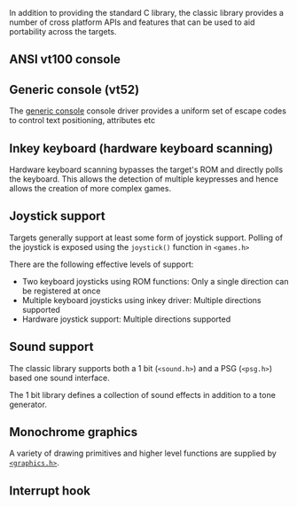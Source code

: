 In addition to providing the standard C library, the classic library provides a number of cross platform APIs and features that can be used to aid portability across the targets.


## ANSI vt100 console

## Generic console (vt52)

The [generic console](https://github.com/z88dk/z88dk/wiki/Classic-GenericConsole) console driver provides a uniform set of escape codes to control text positioning, attributes etc

## Inkey keyboard (hardware keyboard scanning)

Hardware keyboard scanning bypasses the target's ROM and directly polls the keyboard. This allows the detection of multiple keypresses and hence allows the creation of more complex games.

## Joystick support

Targets generally support at least some form of joystick support. Polling of the joystick is exposed using the `joystick()` function in `<games.h>`

There are the following effective levels of support:

* Two keyboard joysticks using ROM functions: Only a single direction can be registered at once
* Multiple keyboard joysticks using inkey driver: Multiple directions supported
* Hardware joystick support: Multiple directions supported

## Sound support

The classic library supports both a 1 bit (`<sound.h>`) and a PSG (`<psg.h>`) based one sound interface. 

The 1 bit library defines a collection of sound effects in addition to a tone generator.

## Monochrome graphics

A variety of drawing primitives and higher level functions are supplied by [`<graphics.h>`](https://github.com/z88dk/z88dk/wiki/Classic-Monochrome-Graphics). 


## Interrupt hook